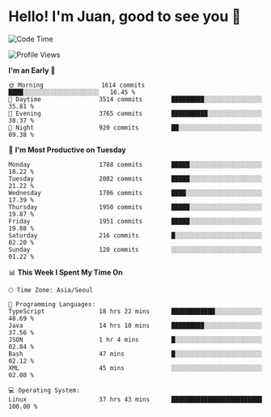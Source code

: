 # Hello! I'm Juan, good to see you 👋

<!--
**Y-k-Y/Y-k-Y** is a ✨ _special_ ✨ repository because its `README.md` (this file) appears on your GitHub profile.

Here are some ideas to get you started:

- 🔭 I’m currently working on ...
- 🌱 I’m currently learning ...
- 👯 I’m looking to collaborate on ...
- 🤔 I’m looking for help with ...
- 💬 Ask me about ...
- 📫 How to reach me: ...
- 😄 Pronouns: ...
- ⚡ Fun fact: ...
-->
<!--
![Profile views](https://gpvc.arturio.dev/Y-k-Y)

[![Omid Nikrah StackOverflow](https://github-readme-stackoverflow.vercel.app/?userID=9517076)](https://stackoverflow.com/users/9517076/i-have-10-fingers)
-->

<!--START_SECTION:waka-->
![Code Time](http://img.shields.io/badge/Code%20Time-1%2C659%20hrs%2010%20mins-blue)

![Profile Views](http://img.shields.io/badge/Profile%20Views-0-blue)

**I'm an Early 🐤** 

```text
🌞 Morning                1614 commits        ████░░░░░░░░░░░░░░░░░░░░░   16.45 % 
🌆 Daytime                3514 commits        █████████░░░░░░░░░░░░░░░░   35.81 % 
🌃 Evening                3765 commits        ██████████░░░░░░░░░░░░░░░   38.37 % 
🌙 Night                  920 commits         ██░░░░░░░░░░░░░░░░░░░░░░░   09.38 % 
```
📅 **I'm Most Productive on Tuesday** 

```text
Monday                   1788 commits        █████░░░░░░░░░░░░░░░░░░░░   18.22 % 
Tuesday                  2082 commits        █████░░░░░░░░░░░░░░░░░░░░   21.22 % 
Wednesday                1706 commits        ████░░░░░░░░░░░░░░░░░░░░░   17.39 % 
Thursday                 1950 commits        █████░░░░░░░░░░░░░░░░░░░░   19.87 % 
Friday                   1951 commits        █████░░░░░░░░░░░░░░░░░░░░   19.88 % 
Saturday                 216 commits         █░░░░░░░░░░░░░░░░░░░░░░░░   02.20 % 
Sunday                   120 commits         ░░░░░░░░░░░░░░░░░░░░░░░░░   01.22 % 
```


📊 **This Week I Spent My Time On** 

```text
🕑︎ Time Zone: Asia/Seoul

💬 Programming Languages: 
TypeScript               18 hrs 22 mins      ████████████░░░░░░░░░░░░░   48.69 % 
Java                     14 hrs 10 mins      █████████░░░░░░░░░░░░░░░░   37.56 % 
JSON                     1 hr 4 mins         █░░░░░░░░░░░░░░░░░░░░░░░░   02.84 % 
Bash                     47 mins             █░░░░░░░░░░░░░░░░░░░░░░░░   02.12 % 
XML                      45 mins             ░░░░░░░░░░░░░░░░░░░░░░░░░   02.00 % 

💻 Operating System: 
Linux                    37 hrs 43 mins      █████████████████████████   100.00 % 
```


<!--END_SECTION:waka-->
